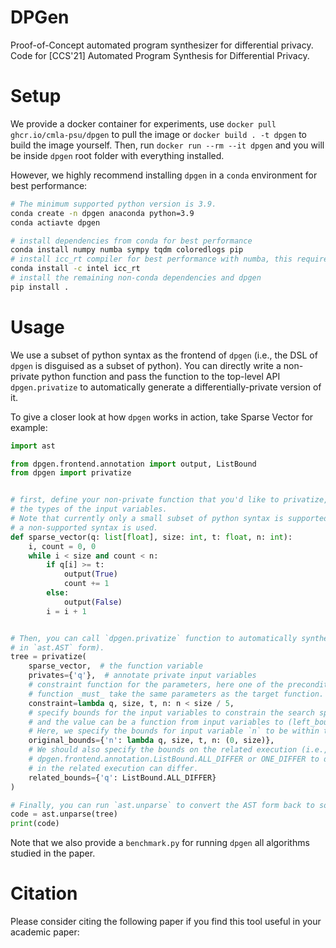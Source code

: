 # DPGen

Proof-of-Concept automated program synthesizer for differential privacy. Code for [CCS'21] Automated Program Synthesis
for Differential Privacy.

# Setup

We provide a docker container for experiments, use `docker pull ghcr.io/cmla-psu/dpgen` to pull the image
or `docker build . -t dpgen`
to build the image yourself. Then, run `docker run --rm --it dpgen` and you will be inside `dpgen` root folder with
everything installed.

However, we highly recommend installing `dpgen` in a `conda` environment for best performance:

```bash
# The minimum supported python version is 3.9.
conda create -n dpgen anaconda python=3.9
conda actiavte dpgen

# install dependencies from conda for best performance
conda install numpy numba sympy tqdm coloredlogs pip
# install icc_rt compiler for best performance with numba, this requires using intel's channel
conda install -c intel icc_rt
# install the remaining non-conda dependencies and dpgen 
pip install .
```

# Usage

We use a subset of python syntax as the frontend of `dpgen` (i.e., the DSL of `dpgen` is disguised as a subset of
python). You can directly write a non-private python function and pass the function to the top-level API
`dpgen.privatize` to automatically generate a differentially-private version of it.

To give a closer look at how `dpgen` works in action, take Sparse Vector for example:

```python
import ast

from dpgen.frontend.annotation import output, ListBound
from dpgen import privatize


# first, define your non-private function that you'd like to privatize, remember to use type hints to properly annotate
# the types of the input variables.
# Note that currently only a small subset of python syntax is supported, the frontend compiler will raise exceptions if 
# a non-supported syntax is used.
def sparse_vector(q: list[float], size: int, t: float, n: int):
    i, count = 0, 0
    while i < size and count < n:
        if q[i] >= t:
            output(True)
            count += 1
        else:
            output(False)
        i = i + 1


# Then, you can call `dpgen.privatize` function to automatically synthesize a differentially-private mechanism (
# in `ast.AST` form).
tree = privatize(
    sparse_vector,  # the function variable
    privates={'q'},  # annotate private input variables
    # constraint function for the parameters, here one of the precondition is `n < size / 5`. Note that the constraint
    # function _must_ take the same parameters as the target function.
    constraint=lambda q, size, t, n: n < size / 5,
    # specify bounds for the input variables to constrain the search space, the key must be the name of an input variable
    # and the value can be a function from input variables to (left_bound, right_bound) or simply a (left_bound, right_bound).
    # Here, we specify the bounds for input variable `n` to be within the range of (0, size). 
    original_bounds={'n': lambda q, size, t, n: (0, size)},
    # We should also specify the bounds on the related execution (i.e., the hat variables). For convenience, you can use
    # dpgen.frontend.annotation.ListBound.ALL_DIFFER or ONE_DIFFER to determine all or only one element(s) in the list 
    # in the related execution can differ.
    related_bounds={'q': ListBound.ALL_DIFFER}
)

# Finally, you can run `ast.unparse` to convert the AST form back to source code.
code = ast.unparse(tree)
print(code)
```

Note that we also provide a `benchmark.py` for running `dpgen` all algorithms studied in the paper.

# Citation

Please consider citing the following paper if you find this tool useful in your academic paper:

```bibtex

```

